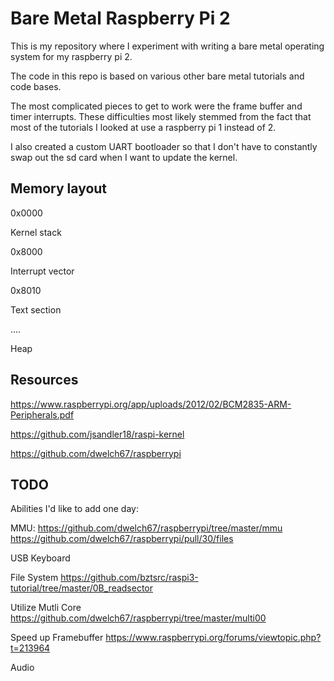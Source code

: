 # Bare Metal Raspberry Pi 2

This is my repository where I experiment with writing a bare metal operating system for my raspberry pi 2.

The code in this repo is based on various other bare metal tutorials and code bases.

The most complicated pieces to get to work were the frame buffer and timer interrupts. These difficulties most likely stemmed from the fact that most of the tutorials I looked at use a raspberry pi 1 instead of 2.

I also created a custom UART bootloader so that I don't have to constantly swap out the sd card when I want to update the kernel.

## Memory layout

0x0000

Kernel stack

0x8000

Interrupt vector

0x8010

Text section

....

Heap

## Resources

https://www.raspberrypi.org/app/uploads/2012/02/BCM2835-ARM-Peripherals.pdf

https://github.com/jsandler18/raspi-kernel

https://github.com/dwelch67/raspberrypi

## TODO

Abilities I'd like to add one day:

MMU:
https://github.com/dwelch67/raspberrypi/tree/master/mmu
https://github.com/dwelch67/raspberrypi/pull/30/files

USB Keyboard

File System
https://github.com/bztsrc/raspi3-tutorial/tree/master/0B_readsector

Utilize Mutli Core
https://github.com/dwelch67/raspberrypi/tree/master/multi00

Speed up Framebuffer
https://www.raspberrypi.org/forums/viewtopic.php?t=213964

Audio
